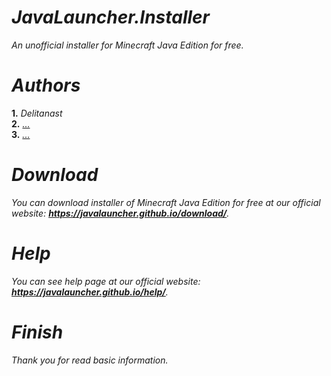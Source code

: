 # _JavaLauncher.Installer_
_An unofficial installer for Minecraft Java Edition for free._
# _Authors_
**1.** _Delitanast_<br>
**2.** _<a href="https://javalauncher.github.io/contributors/">...</a>_<br>
**3.** _<a href="https://javalauncher.github.io/contributors/">...</a>_
# _Download_
_You can download installer of Minecraft Java Edition for free at our official website: **https://javalauncher.github.io/download/**._
# _Help_
_You can see help page at our official website: **https://javalauncher.github.io/help/**._
# _Finish_
_Thank you for read basic information._
